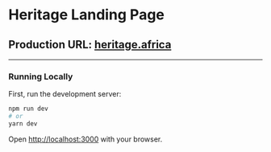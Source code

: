 # Heritage Landing Page
## Production URL: [heritage.africa](https://heritage.africa)



___

### Running Locally

First, run the development server:

```bash
npm run dev
# or
yarn dev
```

Open [http://localhost:3000](http://localhost:3000) with your browser.
